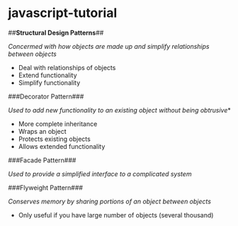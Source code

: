 # javascript-tutorial

##**Structural Design Patterns**##

*Concermed with how objects are made up and simplify relationships between objects*

- Deal with relationships of objects
- Extend functionality
- Simplify functionality

###Decorator Pattern###

*Used to add new functionality to an existing object without being obtrusive**

- More complete inheritance
- Wraps an object
- Protects existing objects
- Allows extended functionality

###Facade Pattern###

*Used to provide a simplified interface to a complicated system*

###Flyweight Pattern###

*Conserves memory by sharing portions of an object between objects*

- Only useful if you have large number of objects (several thousand)